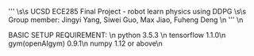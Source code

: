 ''' \s\s
UCSD ECE285 Final Project - robot learn physics using DDPG \s\s
Group member: Jingyi Yang, Siwei Guo, Max Jiao, Fuheng Deng \n
''' \n

BASIC SETUP REQUIREMENT: \n
python 3.5.3  \n
tensorflow 1.1.0\n
gym(openAIgym) 0.9.1\n
numpy 1.12 or above\n

